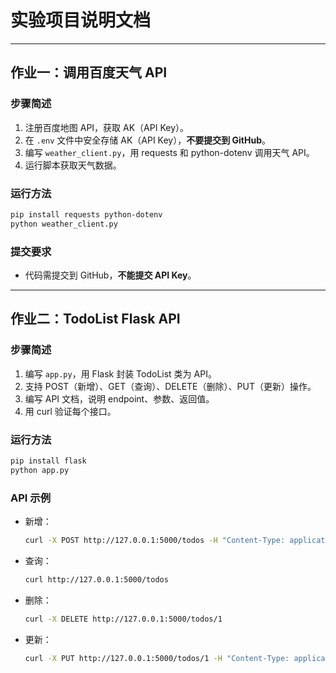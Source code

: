 # 实验项目说明文档

---

## 作业一：调用百度天气 API

### 步骤简述
1. 注册百度地图 API，获取 AK（API Key）。
2. 在 `.env` 文件中安全存储 AK（API Key），**不要提交到 GitHub**。
3. 编写 `weather_client.py`，用 requests 和 python-dotenv 调用天气 API。
4. 运行脚本获取天气数据。

### 运行方法
```sh
pip install requests python-dotenv
python weather_client.py
```

### 提交要求
- 代码需提交到 GitHub，**不能提交 API Key**。

---

## 作业二：TodoList Flask API

### 步骤简述
1. 编写 `app.py`，用 Flask 封装 TodoList 类为 API。
2. 支持 POST（新增）、GET（查询）、DELETE（删除）、PUT（更新）操作。
3. 编写 API 文档，说明 endpoint、参数、返回值。
4. 用 curl 验证每个接口。

### 运行方法
```sh
pip install flask
python app.py
```

### API 示例
- 新增：
  ```sh
  curl -X POST http://127.0.0.1:5000/todos -H "Content-Type: application/json" -d "{\"task\": \"Finish LAB2\"}"
  ```
- 查询：
  ```sh
  curl http://127.0.0.1:5000/todos
  ```
- 删除：
  ```sh
  curl -X DELETE http://127.0.0.1:5000/todos/1
  ```
- 更新：
  ```sh
  curl -X PUT http://127.0.0.1:5000/todos/1 -H "Content-Type: application/json" -d "{\"task\": \"Learn something about flask and HTTP.\"}"
  ```
